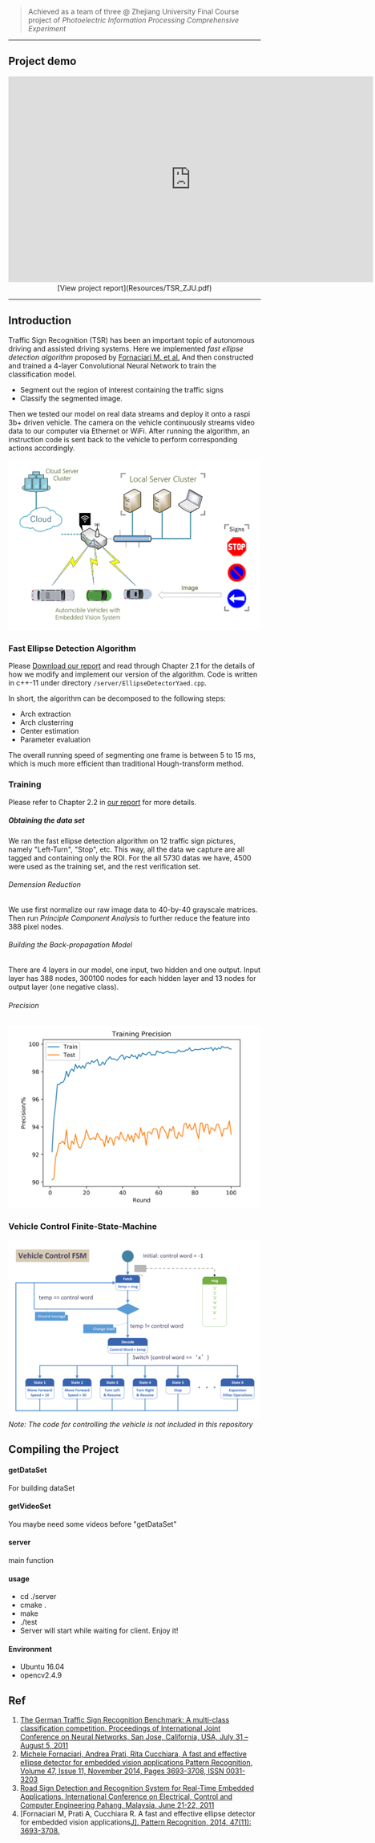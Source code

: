 > Achieved as a team of three @ Zhejiang University
> Final Course project of *Photoelectric Information Processing Comprehensive Experiment*

------------------------------------------

## Project demo
<center><iframe width="728" height="410" src="https://www.youtube.com/embed/x5zLtLUOzrE" frameborder="0" allow="autoplay; encrypted-media" allowfullscreen></iframe></center>

<center>[View project report](Resources/TSR_ZJU.pdf)</center>

------------------------------------------
## Introduction
Traffic Sign Recognition (TSR) has been an important topic of autonomous driving and assisted driving systems. Here we implemented *fast ellipse detection algorithm* proposed by [Fornaciari M. et al.](Ref/TSR.pdf) And then constructed and trained a 4-layer Convolutional Neural Network to train the classification model.

- Segment out the region of interest containing the traffic signs
- Classify the segmented image.

Then we tested our model on real data streams and deploy it onto a raspi 3b+ driven vehicle. The camera on the vehicle continuously streams video data to our computer via Ethernet or WiFi. After running the algorithm, an instruction code is sent back to the vehicle to perform corresponding actions accordingly.

![System Preview](Resources/cloud.PNG)

### Fast Ellipse Detection Algorithm
Please <a href="Resources/TSR_ZJU.pdf">Download our report</a> and read through Chapter 2.1 for the details of how we modify and implement our version of the algorithm. Code is written in c++-11 under directory `/server/EllipseDetectorYaed.cpp`.

In short, the algorithm can be decomposed to the following steps:
- Arch extraction
- Arch clusterring
- Center estimation
- Parameter evaluation

The overall running speed of segmenting one frame is between 5 to 15 ms, which is much more efficient than traditional Hough-transform method.

### Training
Please refer to Chapter 2.2 in <a href="Resources/TSR_ZJU.pdf">our report</a> for more details.
##### Obtaining the data set
We ran the fast ellipse detection algorithm on 12 traffic sign pictures, namely "Left-Turn", "Stop", etc. This way, all the data we capture are all tagged and containing only the ROI. For the all 5730 datas we have, 4500 were used as the training set, and the rest verification set.
###### Demension Reduction
We use first normalize our raw image data to 40-by-40 grayscale matrices. Then run _Principle Component Analysis_ to further reduce the feature into 388 pixel nodes.
###### Building the Back-propagation Model
There are 4 layers in our model, one input, two hidden and one output. Input layer has 388 nodes, 300100 nodes for each hidden layer and 13 nodes for output layer (one negative class).
###### Precision
![Precision](Resources/precision.PNG)

### Vehicle Control Finite-State-Machine
![System FSM](Resources/fsm.PNG)
*Note: The code for controlling the vehicle is not included in this repository*

## Compiling the Project
#### getDataSet
For building dataSet
#### getVideoSet
You maybe need some videos before "getDataSet"
#### server
main function
#### usage
* cd ./server <br>
* cmake . <br>
* make <br>
* ./test <br>
* Server will start while waiting for client. Enjoy it!
#### Environment
* Ubuntu 16.04
* opencv2.4.9

## Ref
1. [The German Traffic Sign Recognition Benchmark: A multi-class classification competition. Proceedings of International Joint Conference on Neural Networks, San Jose, California, USA, July 31 – August 5, 2011](Ref/06033395.pdf)
1. [Michele Fornaciari, Andrea Prati, Rita Cucchiara, A fast and effective ellipse detector for embedded vision applications Pattern Recognition, Volume 47, Issue 11, November 2014, Pages 3693-3708, ISSN 0031-3203](Ref/HSI.pdf)
1. [Road Sign Detection and Recognition System for Real-Time Embedded Applications. International Conference on Electrical, Control and Computer Engineering Pahang, Malaysia, June 21-22, 2011](Ref/hsi2.pdf)
1. [Fornaciari M, Prati A, Cucchiara R. A fast and effective ellipse detector for embedded vision applications[J\]. Pattern Recognition, 2014, 47(11): 3693-3708.](Ref/TSR.pdf)
